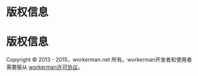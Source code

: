# 版权信息

# 版权信息

Copyright © 2013 - 2015，workerman.net 所有。workerman开发者和使用者需要服从 [workerman许可协议](http://www.workerman.net/license)。